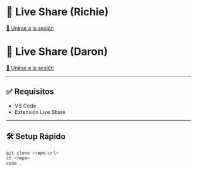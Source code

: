 # 🚀 Live Share (Richie)

[🔗 Unirse a la sesión]()

# 🚀 Live Share (Daron)

[🔗 Unirse a la sesión](https://prod.liveshare.vsengsaas.visualstudio.com/join?C97BF241A79FD0DB890D318BBD7810B3B989)


---

## ✅ Requisitos

- VS Code
- Extensión Live Share

---

## 🛠️ Setup Rápido

```bash
git clone <repo-url>
cd <repo>
code .
